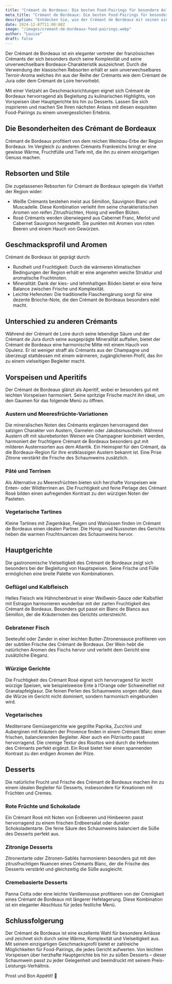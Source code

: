 ```yaml
---
title: "Crémant de Bordeaux: Die besten Food-Pairings für besondere Anlässe"
meta_title: "Crémant de Bordeaux: Die besten Food-Pairings für besondere Anlässe"
description: "Entdecken Sie, wie der Crémant de Bordeaux mit seinen einzigartigen Aromen Ihre festlichen Momente bereichert. Perfekte Food-Pairings für jeden Gang!"
date: 2024-12-07T11:00:00Z
image: "/images/cremant-de-bordeaux-food-pairings.webp"
author: "Louise"
draft: false
---
```


Der Crémant de Bordeaux ist ein eleganter vertreter der französischen Crémants der sich besonders durch seine Komplexität und seine unverwechselbare Bordeaux-Charakteristik auszeichnet. Durch die Verwendung der klassischen Rebsorten erhält er sein unverwechselbares Terroir-Aroma welches ihn aus der Reihe der Crémants wie dem Crémant de Jura oder dem Crémant de Loire hervorhebt.

Mit einer Vielzahl an Geschmacksrichtungen eignet sich Crémant de Bordeaux hervorragend als Begleitung zu kulinarischen Highlights, von Vorspeisen über Hauptgerichte bis hin zu Desserts. Lassen Sie sich inspirieren und machen Sie Ihren nächsten Anlass mit diesen exquisiten Food-Pairings zu einem unvergesslichen Erlebnis.

## Die Besonderheiten des Crémant de Bordeaux

Crémant de Bordeaux profitiert von dem reichen Weinbau-Erbe der Region Bordeaux. Im Vergleich zu anderen Crémants Frankreichs bringt er eine gewisse Wärme, Fruchtfülle und Tiefe mit, die ihn zu einem einzigartigen Genuss machen.

## Rebsorten und Stile

Die zugelassenen Rebsorten für Crémant de Bordeaux spiegeln die Vielfalt der Region wider:
  
- Weiße Crémants bestehen meist aus Sémillon, Sauvignon Blanc und Muscadelle. Diese Kombination verleiht ihm seine charakteristischen Aromen von reifen Zitrusfrüchten, Honig und weißen Blüten.
- Rosé Crémants werden überwiegend aus Cabernet Franc, Merlot und Cabernet Sauvignon hergestellt. Sie punkten mit Aromen von roten Beeren und einem Hauch von Gewürzen.

## Geschmacksprofil und Aromen

Crémant de Bordeaux ist geprägt durch:
- Rundheit und Fruchtigkeit: Durch die wärmeren klimatischen Bedingungen der Region erhält er eine angenehm weiche Struktur und aromatische Fruchtnoten.
- Mineralität: Dank der kies- und lehmhaltigen Böden bietet er eine feine Balance zwischen Frische und Komplexität.
- Leichte Hefenoten: Die traditionelle Flaschengärung sorgt für eine dezente Brioche-Note, die den Crémant de Bordeaux besonders edel macht.

## Unterschied zu anderen Crémants

Während der Crémant de Loire durch seine lebendige Säure und der Crémant de Jura durch seine ausgeprägte Mineralität auffallen, bietet der Crémant de Bordeaux eine harmonische Mitte mit einem Hauch von Opulenz. Er ist weniger straff als Crémants aus der Champagne und überzeugt stattdessen mit einem wärmeren, zugänglicheren Profil, das ihn zu einem vielseitigen Begleiter macht.

## Vorspeisen und Aperitifs

Der Crémant de Bordeaux glänzt als Aperitif, wobei er besonders gut mit leichten Vorspeisen harmoniert. Seine spritzige Frische macht ihn ideal, um den Gaumen für das folgende Menü zu öffnen.

### Austern und Meeresfrüchte-Variationen

Die mineralischen Noten des Crémants ergänzen hervorragend den salzigen Charakter von Austern, Garnelen oder Jakobsmuscheln. Während Austern oft mit säurebetonten Weinen wie Champagner kombiniert werden, harmoniert der fruchtigere Crémant de Bordeaux besonders gut mit milderen Austernsorten aus dem Atlantik. Ein Heimspiel für den Crémant, da die Bordeaux-Region für ihre erstklassigen Austern bekannt ist. Eine Prise Zitrone verstärkt die Frische des Schaumweins zusätzlich.

### Pâté und Terrinen

Als Alternative zu Meeresfrüchten bieten sich herzhafte Vorspeisen wie Enten- oder Wildterrinen an. Die Fruchtigkeit und feine Perlage des Crémant Rosé bilden einen aufregenden Kontrast zu den würzigen Noten der Pasteten.

### Vegetarische Tartines

Kleine Tartines mit Ziegenkäse, Feigen und Walnüssen finden im Crémant de Bordeaux einen idealen Partner. Die Honig- und Nussnoten des Gerichts heben die warmen Fruchtnuancen des Schaumweins hervor.

## Hauptgerichte

Die gastronomische Vielseitigkeit des Crémant de Bordeaux zeigt sich besonders bei der Begleitung von Hauptspeisen. Seine Frische und Fülle ermöglichen eine breite Palette von Kombinationen.

### Geflügel und Kalbfleisch

Helles Fleisch wie Hähnchenbrust in einer Weißwein-Sauce oder Kalbsfilet mit Estragon harmonieren wunderbar mit der zarten Fruchtigkeit des Crémant de Bordeaux. Besonders gut passt ein Blanc de Blancs aus Sémillon, der die Kräuternoten des Gerichts unterstreicht.

### Gebratener Fisch

Seeteufel oder Zander in einer leichten Butter-Zitronensauce profitieren von der subtilen Frische des Crémant de Bordeaux. Der Wein hebt die natürlichen Aromen des Fischs hervor und verleiht dem Gericht eine zusätzliche Eleganz.

### Würzige Gerichte

Die Fruchtigkeit des Crémant Rosé eignet sich hervorragend für leicht würzige Speisen, wie beispielsweise Ente à l’Orange oder Schweinefilet mit Granatapfelglasur. Die feinen Perlen des Schaumweins sorgen dafür, dass die Würze im Gericht nicht dominiert, sondern harmonisch eingebunden wird.

### Vegetarisches

Mediterrane Gemüsegerichte wie gegrillte Paprika, Zucchini und Auberginen mit Kräutern der Provence finden in einem Crémant Blanc einen frischen, balancierenden Begleiter. Aber auch ein Pilzrisotto passt hervorragend. Die cremige Textur des Risottos wird durch die Hefenoten des Crémants perfekt ergänzt. Ein Rosé bietet hier einen spannenden Kontrast zu den erdigen Aromen der Pilze.

## Desserts

Die natürliche Frucht und Frische des Crémant de Bordeaux machen ihn zu einem idealen Begleiter für Desserts, insbesondere für Kreationen mit Früchten und Cremes.

### Rote Früchte und Schokolade

Ein Crémant Rosé mit Noten von Erdbeeren und Himbeeren passt hervorragend zu einem frischen Erdbeersalat oder dunkler Schokoladentarte. Die feine Säure des Schaumweins balanciert die Süße des Desserts perfekt aus.

### Zitronige Desserts

Zitronentarte oder Zitronen-Sablés harmonieren besonders gut mit den zitrusfruchtigen Nuancen eines Crémants Blanc, der die Frische des Desserts verstärkt und gleichzeitig die Süße ausgleicht.

### Cremebasierte Desserts

Panna Cotta oder eine leichte Vanillemousse profitieren von der Cremigkeit eines Crémant de Bordeaux mit längerer Hefelagerung. Diese Kombination ist ein eleganter Abschluss für jedes festliche Menü.

## Schlussfolgerung

Der Crémant de Bordeaux ist eine exzellente Wahl für besondere Anlässe und zeichnet sich durch seine Wärme, Komplexität und Vielseitigkeit aus. Mit seinem einzigartigen Geschmacksprofil bietet er zahlreiche Möglichkeiten für Food-Pairings, die jedes Gericht aufwerten. Von leichten Vorspeisen über herzhafte Hauptgerichte bis hin zu süßen Desserts – dieser Schaumwein passt zu jeder Gelegenheit und beeindruckt mit seinem Preis-Leistungs-Verhältnis.

Prost und Bon Appétit! 🥂